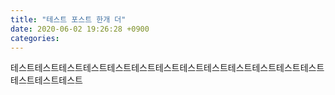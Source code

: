 ```yaml
---
title: "테스트 포스트 한개 더"
date: 2020-06-02 19:26:28 +0900
categories:
---
```


테스트테스트테스트테스트테스트테스트테스트테스트테스트테스트테스트테스트테스트테스트테스트테스트
